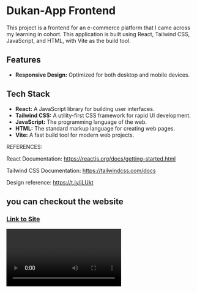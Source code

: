 # Dukan-App Frontend

This project is a frontend for an e-commerce platform that I came across my learning in cohort. This application is built using React, Tailwind CSS, JavaScript, and HTML, with Vite as the build tool.


## Features
- **Responsive Design:** Optimized for both desktop and mobile devices.

## Tech Stack
- **React:** A JavaScript library for building user interfaces.
- **Tailwind CSS:** A utility-first CSS framework for rapid UI development.
- **JavaScript:** The programming language of the web.
- **HTML:** The standard markup language for creating web pages.
- **Vite:** A fast build tool for modern web projects.

REFERENCES:

React Documentation: https://reactjs.org/docs/getting-started.html

Tailwind CSS Documentation: https://tailwindcss.com/docs

Design reference: https://t.ly/iLUkt

## you can checkout the website
### [Link to Site](https://dukaanpayouts.netlify.app/#)

![Preview](./src/assets/compress-DukanPayouts_LivePreviewSpeedUpComp.mp4) 
